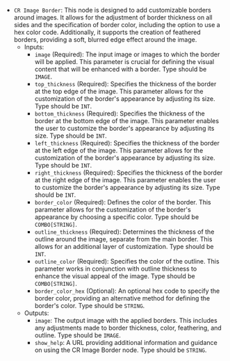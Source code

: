 - `CR Image Border`: This node is designed to add customizable borders around images. It allows for the adjustment of border thickness on all sides and the specification of border color, including the option to use a hex color code. Additionally, it supports the creation of feathered borders, providing a soft, blurred edge effect around the image.
    - Inputs:
        - `image` (Required): The input image or images to which the border will be applied. This parameter is crucial for defining the visual content that will be enhanced with a border. Type should be `IMAGE`.
        - `top_thickness` (Required): Specifies the thickness of the border at the top edge of the image. This parameter allows for the customization of the border's appearance by adjusting its size. Type should be `INT`.
        - `bottom_thickness` (Required): Specifies the thickness of the border at the bottom edge of the image. This parameter enables the user to customize the border's appearance by adjusting its size. Type should be `INT`.
        - `left_thickness` (Required): Specifies the thickness of the border at the left edge of the image. This parameter allows for the customization of the border's appearance by adjusting its size. Type should be `INT`.
        - `right_thickness` (Required): Specifies the thickness of the border at the right edge of the image. This parameter enables the user to customize the border's appearance by adjusting its size. Type should be `INT`.
        - `border_color` (Required): Defines the color of the border. This parameter allows for the customization of the border's appearance by choosing a specific color. Type should be `COMBO[STRING]`.
        - `outline_thickness` (Required): Determines the thickness of the outline around the image, separate from the main border. This allows for an additional layer of customization. Type should be `INT`.
        - `outline_color` (Required): Specifies the color of the outline. This parameter works in conjunction with outline thickness to enhance the visual appeal of the image. Type should be `COMBO[STRING]`.
        - `border_color_hex` (Optional): An optional hex code to specify the border color, providing an alternative method for defining the border's color. Type should be `STRING`.
    - Outputs:
        - `image`: The output image with the applied borders. This includes any adjustments made to border thickness, color, feathering, and outline. Type should be `IMAGE`.
        - `show_help`: A URL providing additional information and guidance on using the CR Image Border node. Type should be `STRING`.
